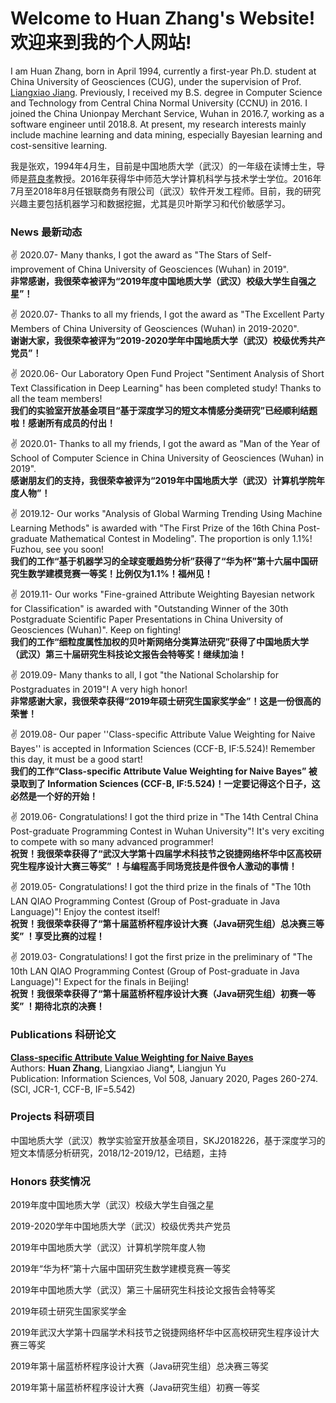 # Welcome to Huan Zhang's Website! 欢迎来到我的个人网站!

I am Huan Zhang, born in April 1994, currently a first-year Ph.D. student at China University of Geosciences (CUG), under the supervision of Prof. [Liangxiao Jiang](http://grzy.cug.edu.cn/jlx/zh_CN/index.htm). Previously, I received my B.S. degree in Computer Science and Technology from Central China Normal University (CCNU) in 2016. I joined the China Unionpay Merchant Service, Wuhan in 2016.7, working as a software engineer until 2018.8. At present, my research interests mainly include machine learning and data mining, especially Bayesian learning and cost-sensitive learning.

我是张欢，1994年4月生，目前是中国地质大学（武汉）的一年级在读博士生，导师是[蒋良孝](http://grzy.cug.edu.cn/jlx/zh_CN/index.htm)教授。2016年获得华中师范大学计算机科学与技术学士学位。2016年7月至2018年8月任银联商务有限公司（武汉）软件开发工程师。目前，我的研究兴趣主要包括机器学习和数据挖掘，尤其是贝叶斯学习和代价敏感学习。


### News 最新动态

:v: 2020.07- Many thanks, I got the award as "The Stars of Self-improvement of China University of Geosciences (Wuhan) in 2019".  
**非常感谢，我很荣幸被评为“2019年度中国地质大学（武汉）校级大学生自强之星”！**

:v: 2020.07- Thanks to all my friends, I got the award as "The Excellent Party Members of China University of Geosciences (Wuhan) in 2019-2020".  
**谢谢大家，我很荣幸被评为“2019-2020学年中国地质大学（武汉）校级优秀共产党员”！**

:v: 2020.06- Our Laboratory Open Fund Project "Sentiment Analysis of Short Text Classification in Deep Learning" has been completed study! Thanks to all the team members!  
**我们的实验室开放基金项目“基于深度学习的短文本情感分类研究”已经顺利结题啦！感谢所有成员的付出！**

:v: 2020.01- Thanks to all my friends, I got the award as "Man of the Year of School of Computer Science in China University of Geosciences (Wuhan) in 2019".  
**感谢朋友们的支持，我很荣幸被评为“2019年中国地质大学（武汉）计算机学院年度人物”！**

:v: 2019.12- Our works "Analysis of Global Warming Trending Using Machine Learning Methods" is awarded with "The First Prize of the 16th China Post-graduate Mathematical Contest in Modeling". The proportion is only 1.1%! Fuzhou, see you soon!   
**我们的工作“基于机器学习的全球变暖趋势分析”获得了“华为杯”第十六届中国研究生数学建模竞赛一等奖！比例仅为1.1%！福州见！**

:v: 2019.11- Our works "Fine-grained Attribute Weighting Bayesian network for Classification" is awarded with "Outstanding Winner of the 30th Postgraduate Scientific Paper Presentations in China University of Geosciences (Wuhan)". Keep on fighting!   
**我们的工作“细粒度属性加权的贝叶斯网络分类算法研究”获得了中国地质大学（武汉）第三十届研究生科技论文报告会特等奖！继续加油！**

:v: 2019.09- Many thanks to all, I got "the National Scholarship for Postgraduates in 2019"! A very high honor!  
**非常感谢大家，我很荣幸获得“2019年硕士研究生国家奖学金”！这是一份很高的荣誉！**

:v: 2019.08- Our paper ''Class-specific Attribute Value Weighting for Naive Bayes'' is accepted in Information Sciences (CCF-B, IF:5.524)! Remember this day, it must be a good start!  
**我们的工作“Class-specific Attribute Value Weighting for Naive Bayes” 被录取到了 Information Sciences (CCF-B, IF:5.524)！一定要记得这个日子，这必然是一个好的开始！**

:v: 2019.06- Congratulations! I got the third prize in "The 14th Central China Post-graduate Programming Contest in Wuhan University"! It's very exciting to compete with so many advanced programmer!   
**祝贺！我很荣幸获得了“武汉大学第十四届学术科技节之锐捷网络杯华中区高校研究生程序设计大赛三等奖” ！与编程高手同场竞技是件很令人激动的事情！**

:v: 2019.05- Congratulations! I got the third prize in the finals of "The 10th LAN QIAO Programming Contest (Group of Post-graduate in Java Language)"! Enjoy the contest itself!   
**祝贺！我很荣幸获得了“第十届蓝桥杯程序设计大赛（Java研究生组）总决赛三等奖” ！享受比赛的过程！**

:v: 2019.03- Congratulations! I got the first prize in the preliminary of "The 10th LAN QIAO Programming Contest (Group of Post-graduate in Java Language)"! Expect for the finals in Beijing!   
**祝贺！我很荣幸获得了“第十届蓝桥杯程序设计大赛（Java研究生组）初赛一等奖” ！期待北京的决赛！**

### Publications 科研论文

**[Class-specific Attribute Value Weighting for Naive Bayes](https://www.sciencedirect.com/science/article/pii/S0020025519308217?via%3Dihub)**  
Authors: **Huan Zhang**, Liangxiao Jiang*, Liangjun Yu  
Publication: Information Sciences, Vol 508, January 2020, Pages 260-274. (SCI, JCR-1, CCF-B, IF=5.542)

### Projects 科研项目

中国地质大学（武汉）教学实验室开放基金项目，SKJ2018226，基于深度学习的短文本情感分析研究，2018/12-2019/12，已结题，主持

### Honors 获奖情况

2019年度中国地质大学（武汉）校级大学生自强之星

2019-2020学年中国地质大学（武汉）校级优秀共产党员

2019年中国地质大学（武汉）计算机学院年度人物

2019年“华为杯”第十六届中国研究生数学建模竞赛一等奖

2019年中国地质大学（武汉）第三十届研究生科技论文报告会特等奖

2019年硕士研究生国家奖学金

2019年武汉大学第十四届学术科技节之锐捷网络杯华中区高校研究生程序设计大赛三等奖

2019年第十届蓝桥杯程序设计大赛（Java研究生组）总决赛三等奖

2019年第十届蓝桥杯程序设计大赛（Java研究生组）初赛一等奖
